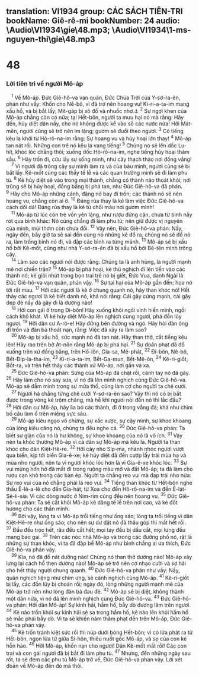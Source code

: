 translation: VI1934
group: CÁC SÁCH TIÊN-TRI
bookName: Giê-rê-mi 
bookNumber: 24
audio: \Audio\VI1934\gie\48.mp3; \Audio\VI1934\1-ms-nguyen-thi\gie\48.mp3
-------

<div class="title"><h1>48</h1><h3>Lời tiên tri về người Mô-áp</h3></div>
<span class="verse gie_48_1"> <sup>1</sup> Về Mô-áp. Đức Giê-hô-va vạn quân, Đức Chúa Trời của Y-sơ-ra-ên, phán như vầy: Khốn cho Nê-bô, vì đã trở nên hoang vu! Ki-ri-a-ta-im mang xấu hổ, và bị bắt lấy; Mít-gáp bị xô đổ và nhuốc nhơ.<a data-toggle="tooltip" data-placement="bottom" title="Es 15:1–16:14; 25:10-12; Exe 25:8-11; Am 2:1-3; So 2:8-11">⚓</a></span>
<span class="verse gie_48_2"><sup>2</sup> Sự ngợi khen của Mô-áp chẳng còn có nữa; tại Hết-bôn, người ta mưu hại nó mà rằng: Hãy đến, hủy diệt dân nầy, cho nó không được kể vào số các nước nữa! Hỡi Mát-mên, ngươi cũng sẽ trở nên im lặng; gươm sẽ đuổi theo ngươi. </span>
<span class="verse gie_48_3"><sup>3</sup> Có tiếng kêu la khởi từ Hô-rô-na-im rằng: Sự hoang vu và hủy hoại lớn thay! </span>
<span class="verse gie_48_4"><sup>4</sup> Mô-áp tan nát rồi. Những con trẻ nó kêu la vang tiếng! </span>
<span class="verse gie_48_5"><sup>5</sup> Chúng nó sẽ lên dốc Lu-hít, khóc lóc chẳng thôi; xuống dốc Hô-rô-na-im, nghe tiếng hủy hoại thảm sầu. </span>
<span class="verse gie_48_6"><sup>6</sup> Hãy trốn đi, cứu lấy sự sống mình, như cây thạch thảo nơi đồng vắng! <br/></span>
<span class="verse gie_48_7"> <sup>7</sup> Vì ngươi đã trông cậy sự mình làm ra và của báu mình, ngươi cũng sẽ bị bắt lấy. Kê-mốt cùng các thầy tế lễ và các quan trưởng mình sẽ đi làm phu tù. </span>
<span class="verse gie_48_8"><sup>8</sup> Kẻ hủy diệt sẽ vào trong mọi thành, chẳng có thành nào thoát khỏi; nơi trũng sẽ bị hủy hoại, đồng bằng bị phá tan, như Đức Giê-hô-va đã phán. </span>
<span class="verse gie_48_9"><sup>9</sup> Hãy cho Mô-áp những cánh, đặng nó bay đi trốn; các thành nó sẽ nên hoang vu, chẳng còn ai ở. </span>
<span class="verse gie_48_10"><sup>10</sup> Đáng rủa thay là kẻ làm việc Đức Giê-hô-va cách dối dá! Đáng rủa thay là kẻ từ chối máu nơi gươm mình! <br/></span>
<span class="verse gie_48_11"> <sup>11</sup> Mô-áp từ lúc còn trẻ vốn yên lặng, như rượu đứng cặn, chưa từ bình nầy rót qua bình khác: Nó cũng chẳng đi làm phu tù; nên giữ được vị nguyên của mình, mùi thơm còn chưa đổi. </span>
<span class="verse gie_48_12"><sup>12</sup> Vậy nên, Đức Giê-hô-va phán: Nầy, ngày đến, bấy giờ ta sẽ sai đến cùng nó những kẻ đổ ra, chúng nó sẽ đổ nó ra, làm trống bình nó đi, và đập các bình ra từng mảnh. </span>
<span class="verse gie_48_13"><sup>13</sup> Mô-áp sẽ bị xấu hổ bởi Kê-mốt, cũng như nhà Y-sơ-ra-ên đã bị xấu hổ bởi Bê-tên mình trông cậy. <br/></span>
<span class="verse gie_48_14"> <sup>14</sup> Làm sao các ngươi nói được rằng: Chúng ta là anh hùng, là người mạnh mẽ nơi chiến trận? </span>
<span class="verse gie_48_15"><sup>15</sup> Mô-áp bị phá hoại, kẻ thù nghịch đi lên tiến vào các thành nó; kẻ giỏi nhứt trong bọn trai trẻ nó bị giết, Đức Vua, danh Ngài là Đức Giê-hô-va vạn quân, phán vậy. </span>
<span class="verse gie_48_16"><sup>16</sup> Sự tai hại của Mô-áp gần đến; họa nó tới rất mau. </span>
<span class="verse gie_48_17"><sup>17</sup> Hỡi các ngươi là kẻ ở chung quanh nó, hãy than khóc nó! Hết thảy các ngươi là kẻ biết danh nó, khá nói rằng: Cái gậy cứng mạnh, cái gậy đẹp đẽ nầy đã gãy đi là dường nào! <br/></span>
<span class="verse gie_48_18"> <sup>18</sup> Hỡi con gái ở trong Đi-bôn! Hãy xuống khỏi ngôi vinh hiển mình, ngồi cách khô khát. Vì kẻ hủy diệt Mô-áp lên nghịch cùng ngươi, phá đồn lũy ngươi. </span>
<span class="verse gie_48_19"><sup>19</sup> Hỡi dân cư A-rô-e! Hãy đứng bên đường và ngó. Hãy hỏi đàn ông đi trốn và đàn bà thoát nạn, rằng: Việc đã xảy ra làm sao? <br/></span>
<span class="verse gie_48_20"> <sup>20</sup> Mô-áp bị xấu hổ, sức mạnh nó đã tan nát. Hãy than thở, cất tiếng kêu lên! Hãy rao trên bờ Ạt-nôn rằng Mô-áp bị phá hại. </span>
<span class="verse gie_48_21"><sup>21</sup> Sự đoán phạt đã đổ xuống trên xứ đồng bằng, trên Hô-lôn, Gia-sa, Mê-phát, </span>
<span class="verse gie_48_22"><sup>22</sup> Đi-bôn, Nê-bô, Bết-Đíp-la-tha-im, </span>
<span class="verse gie_48_23"><sup>23</sup> Ki-ri-a-ta-im, Bết-Ga-mun, Bết-Mê-ôn, </span>
<span class="verse gie_48_24"><sup>24</sup> Kê-ri-giốt, Bốt-ra, và trên hết thảy các thành xứ Mô-áp, nơi gần và xa. <br/></span>
<span class="verse gie_48_25"> <sup>25</sup> Đức Giê-hô-va phán: Sừng của Mô-áp đã chặt rồi, cánh tay nó đã gãy. </span>
<span class="verse gie_48_26"><sup>26</sup> Hãy làm cho nó say sưa, vì nó đã lên mình nghịch cùng Đức Giê-hô-va. Mô-áp sẽ đẵm mình trong sự mửa thổ, cũng làm cớ cho người ta chê cười. <br/></span>
<span class="verse gie_48_27"> <sup>27</sup> Ngươi há chẳng từng chê cười Y-sơ-ra-ên sao? Vậy thì nó có bị bắt được trong vòng kẻ trộm chăng, mà hễ khi ngươi nói đến nó thì lắc đầu? </span>
<span class="verse gie_48_28"><sup>28</sup> Hỡi dân cư Mô-áp, hãy lìa bỏ các thành, đi ở trong vầng đá; khá như chim bồ câu làm ổ trên miệng vực sâu. <br/></span>
<span class="verse gie_48_29"> <sup>29</sup> Mô-áp kiêu ngạo vô chừng, sự xấc xược, sự cậy mình, sự khoe khoang của lòng kiêu căng nó, chúng ta đều nghe cả. </span>
<span class="verse gie_48_30"><sup>30</sup> Đức Giê-hô-va phán: Ta biết sự giận của nó là hư không, sự khoe khoang của nó là vô ích. </span>
<span class="verse gie_48_31"><sup>31</sup> Vậy nên ta khóc thương Mô-áp vì cả dân sự Mô-áp mà kêu la. Người ta than khóc cho dân Kiệt-Hê-re. </span>
<span class="verse gie_48_32"><sup>32</sup> Hỡi cây nho Síp-ma, nhánh nhóc ngươi vượt qua biển, kịp tới biển Gia-ê-xe; kẻ hủy diệt đã đến cướp lấy trái mùa hạ và mùa nho ngươi, nên ta vì ngươi khóc lóc hơn là vì Gia-ê-xe khóc lóc. </span>
<span class="verse gie_48_33"><sup>33</sup> Sự vui mừng hớn hở đã mất đi trong ruộng màu mỡ và đất Mô-áp; ta đã làm cho rượu cạn khô trong các bàn ép. Người ta chẳng reo vui mà đạp trái nho nữa: Sự reo vui của nó chẳng phải là reo vui. </span>
<span class="verse gie_48_34"><sup>34</sup> Tiếng than khóc từ Hết-bôn nghe thấu Ê-lê-a-lê cho đến Gia-hát, từ Xoa cho đến Hô-rô-na-im và đến Ê-lát-Sê-li-sia. Vì các dòng nước ở Nim-rim cũng đều nên hoang vu. </span>
<span class="verse gie_48_35"><sup>35</sup> Đức Giê-hô-va phán: Ta sẽ cất khỏi Mô-áp kẻ dâng tế lễ trên nơi cao, và kẻ đốt hương cho các thần mình. <br/></span>
<span class="verse gie_48_36"> <sup>36</sup> Bởi vậy, lòng ta vì Mô-áp trổi tiếng như ống sáo; lòng ta trổi tiếng vì dân Kiệt-Hê-re như ống sáo; cho nên sự dư dật nó đã thâu góp thì mất hết rồi. </span>
<span class="verse gie_48_37"><sup>37</sup> Đầu đều trọc hết, râu đều cắt hết; mọi tay đều bị dấu cắt, mọi lưng đều mang bao gai. </span>
<span class="verse gie_48_38"><sup>38</sup> Trên các nóc nhà Mô-áp và trong các đường phố nó, rặt là những sự than khóc, vì ta đã đập bể Mô-áp như bình chẳng ai ưa thích, Đức Giê-hô-va phán vậy. <br/></span>
<span class="verse gie_48_39"> <sup>39</sup> Kìa, nó đã đổ nát dường nào! Chúng nó than thở dường nào! Mô-áp xây lưng lại cách hổ thẹn dường nào! Mô-áp sẽ trở nên cớ nhạo cười và sợ hãi cho hết thảy người chung quanh. </span>
<span class="verse gie_48_40"><sup>40</sup> Đức Giê-hô-va phán như vầy: Nầy, quân nghịch liệng như chim ưng, sè cánh nghịch cùng Mô-áp. </span>
<span class="verse gie_48_41"><sup>41</sup> Kê-ri-giốt bị lấy, các đồn lũy bị choán rồi; ngày đó, lòng những người mạnh mẽ của Mô-áp trở nên như lòng đàn bà đau đẻ. </span>
<span class="verse gie_48_42"><sup>42</sup> Mô-áp sẽ bị diệt, không thành một dân nữa, vì nó đã lên mình nghịch cùng Đức Giê-hô-va. </span>
<span class="verse gie_48_43"><sup>43</sup> Đức Giê-hô-va phán: Hỡi dân Mô-áp! Sự kinh hãi, hầm hố, bẫy dò đương lâm trên ngươi. </span>
<span class="verse gie_48_44"><sup>44</sup> Kẻ nào trốn khỏi sự kinh hãi sẽ sa trong hầm hố, kẻ nào lên khỏi hầm hố sẽ mắc phải bẫy dò. Vì ta sẽ khiến năm thăm phạt đến trên Mô-áp, Đức Giê-hô-va phán vậy. <br/></span>
<span class="verse gie_48_45"> <sup>45</sup> Kẻ trốn tránh kiệt sức rồi thì núp dưới bóng Hết-bôn; vì có lửa phát ra từ Hết-bôn, ngọn lửa từ giữa Si-hôn, thiêu nuốt góc Mô-áp, và sọ của con kẻ hỗn hào. </span>
<span class="verse gie_48_46"><sup>46</sup> Hỡi Mô-áp, khốn nạn cho ngươi! Dân Kê-mốt mất rồi! Các con trai và con gái ngươi đã bị bắt đi làm phu tù. </span>
<span class="verse gie_48_47"><sup>47</sup> Nhưng, đến những ngày sau rốt, ta sẽ đem các phu tù Mô-áp trở về, Đức Giê-hô-va phán vậy. Lời xét đoán về Mô-áp đến đó mà thôi. <br/></span>
